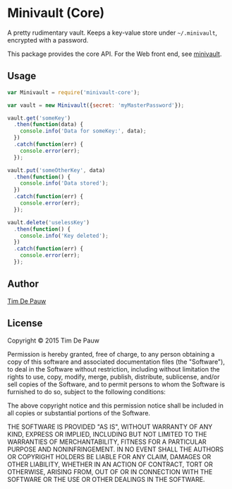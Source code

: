Minivault (Core)
================

A pretty rudimentary vault. Keeps a key-value store under `~/.minivault`,
encrypted with a password.

This package provides the core API. For the Web front end, see
[minivault](https://www.npmjs.com/package/minivault).

Usage
-----

```js
var Minivault = require('minivault-core');

var vault = new Minivault({secret: 'myMasterPassword'});

vault.get('someKey')
  .then(function(data) {
    console.info('Data for someKey:', data);
  })
  .catch(function(err) {
    console.error(err);
  });

vault.put('someOtherKey', data)
  .then(function() {
    console.info('Data stored');
  })
  .catch(function(err) {
    console.error(err);
  });

vault.delete('uselessKey')
  .then(function() {
    console.info('Key deleted');
  })
  .catch(function(err) {
    console.error(err);
  });
```

Author
------

[Tim De Pauw](https://tmdpw.eu/)

License
-------

Copyright &copy; 2015 Tim De Pauw

Permission is hereby granted, free of charge, to any person obtaining a copy
of this software and associated documentation files (the "Software"), to deal
in the Software without restriction, including without limitation the rights
to use, copy, modify, merge, publish, distribute, sublicense, and/or sell
copies of the Software, and to permit persons to whom the Software is
furnished to do so, subject to the following conditions:

The above copyright notice and this permission notice shall be included in all
copies or substantial portions of the Software.

THE SOFTWARE IS PROVIDED "AS IS", WITHOUT WARRANTY OF ANY KIND, EXPRESS OR
IMPLIED, INCLUDING BUT NOT LIMITED TO THE WARRANTIES OF MERCHANTABILITY,
FITNESS FOR A PARTICULAR PURPOSE AND NONINFRINGEMENT. IN NO EVENT SHALL THE
AUTHORS OR COPYRIGHT HOLDERS BE LIABLE FOR ANY CLAIM, DAMAGES OR OTHER
LIABILITY, WHETHER IN AN ACTION OF CONTRACT, TORT OR OTHERWISE, ARISING FROM,
OUT OF OR IN CONNECTION WITH THE SOFTWARE OR THE USE OR OTHER DEALINGS IN THE
SOFTWARE.
